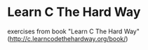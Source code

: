 # Learn C The Hard Way
exercises from book "Learn C The Hard Way" (http://c.learncodethehardway.org/book/)

